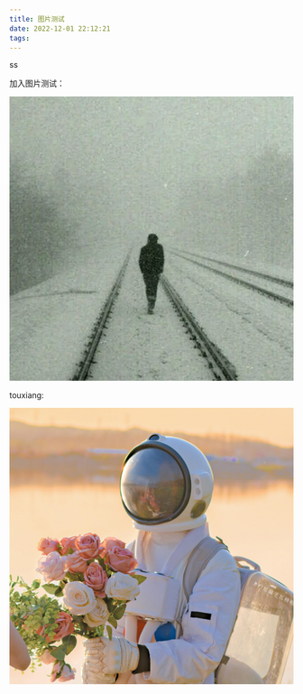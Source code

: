 ```yaml
---
title: 图片测试
date: 2022-12-01 22:12:21
tags: 
---
```


ss

加入图片测试：

![hh](../img/1.jpg)

touxiang:

![touxiang](../img/tou.jpg)
